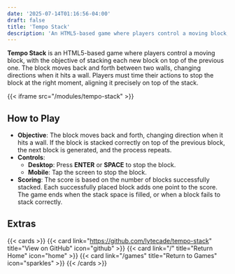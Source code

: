 ```yaml
---
date: '2025-07-14T01:16:56-04:00'
draft: false
title: 'Tempo Stack'
description: 'An HTML5-based game where players control a moving block, with the objective of stacking each new block on top of the previous one.'
---
```


**Tempo Stack** is an HTML5-based game where players control a moving block, with the objective of stacking each new block on top of the previous one. The block moves back and forth between two walls, changing directions when it hits a wall. Players must time their actions to stop the block at the right moment, aligning it precisely on top of the stack.

{{< iframe src="/modules/tempo-stack" >}}

## How to Play

- **Objective**: The block moves back and forth, changing direction when it hits a wall. If the block is stacked correctly on top of the previous block, the next block is generated, and the process repeats.
- **Controls**:
  - **Desktop**: Press **ENTER** or **SPACE** to stop the block.
  - **Mobile**: Tap the screen to stop the block.
- **Scoring**: The score is based on the number of blocks successfully stacked. Each successfully placed block adds one point to the score. The game ends when the stack space is filled, or when a block fails to stack correctly.

## Extras

{{< cards >}}
  {{< card link="https://github.com/lytecade/tempo-stack" title="View on GitHub" icon="github" >}}
  {{< card link="/" title="Return Home" icon="home" >}}
  {{< card link="/games" title="Return to Games" icon="sparkles" >}}
{{< /cards >}}
